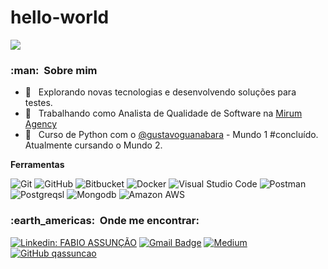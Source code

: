 # hello-world

![](https://komarev.com/ghpvc/?username=qassuncao&color=006bed)

<h3> :man: &nbsp;Sobre mim </h3>

- 🤔 &nbsp; Explorando novas tecnologias e desenvolvendo soluções para testes.
- 💼 &nbsp; Trabalhando como Analista de Qualidade de Software na <a href="http://www.mirumagency.com.br">Mirum Agency</a>
- 🌱 &nbsp; Curso de Python com o <a href="https://github.com/gustavoguanabara">@gustavoguanabara<a> - Mundo 1 #concluído. Atualmente cursando o Mundo 2.

**Ferramentas**

  ![Git](https://img.shields.io/badge/-Git-333333?style=flat&logo=git)
  ![GitHub](https://badgen.net/badge/:yellow/icon/github?icon=github&label)
  ![Bitbucket](https://img.shields.io/badge/-Bitbucket-333333?style=flat&logo=bitbucket)
  ![Docker](https://img.shields.io/badge/-Docker-333333?style=flat&logo=docker)
  ![Visual Studio Code](https://img.shields.io/badge/-Visual%20Studio%20Code-333333?style=flat&logo=visual-studio-code&logoColor=007ACC)
  ![Postman](https://img.shields.io/badge/-Postman-333333?style=flat&logo=postman)
  ![Postgreqsl](https://img.shields.io/badge/PostgreSQL-316192?style=for-the-badge&logo=postgresql&logoColor=white)
  ![Mongodb](https://img.shields.io/badge/MongoDB-4EA94B?style=for-the-badge&logo=mongodb&logoColor=white)
  ![Amazon AWS](https://img.shields.io/badge/Amazon_AWS-232F3E?style=for-the-badge&logo=amazon-aws&logoColor=white)

<h3> :earth_americas: &nbsp;Onde me encontrar: </h3> 

[![Linkedin: FABIO ASSUNÇÃO](https://img.shields.io/badge/-Fabio-blue?style=flat-square&logo=Linkedin&logoColor=white&link=https://www.linkedin.com/in/fabio-assunção-qa/)](https://www.linkedin.com/in/fabio-assunção-qa/)
[![Gmail Badge](https://img.shields.io/badge/-fabiomoraisassuncao@gmail.com-006bed?style=flat-square&logo=Gmail&logoColor=white&link=mailto:fabiomoraisassuncao@gmail.com)](mailto:fabiomoraisassuncao@gmail.com)
[![Medium](https://img.shields.io/badge/Medium-12100E?style=for-the-badge&logo=medium&logoColor=white)](https://medium.com/@fabiomoraisassuncao/about)
[![GitHub qassuncao]( https://img.shields.io/github/followers/VanessaSwerts?label=follow&style=social)](https://github.com/qassuncao/)
